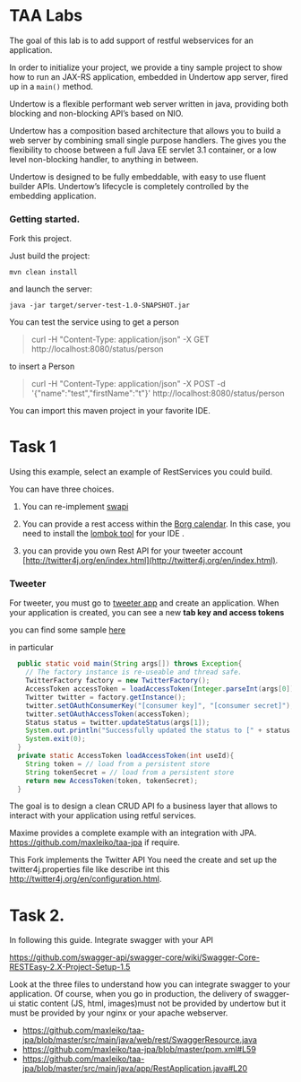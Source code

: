 TAA Labs
===================

The goal of this lab is to add support of restful webservices for an application. 

In order to initialize your project, we provide a tiny sample project to show how to run an JAX-RS application, embedded in Undertow app server, fired up in a `main()` method. 

Undertow is a flexible performant web server written in java, providing both blocking and non-blocking API’s based on NIO.

Undertow has a composition based architecture that allows you to build a web server by combining small single purpose handlers. The gives you the flexibility to choose between a full Java EE servlet 3.1 container, or a low level non-blocking handler, to anything in between.

Undertow is designed to be fully embeddable, with easy to use fluent builder APIs. Undertow’s lifecycle is completely controlled by the embedding application.


### Getting started. 

Fork this project. 

Just build the project:

    mvn clean install
    
and launch the server:

    java -jar target/server-test-1.0-SNAPSHOT.jar
   
You can test the service using 
to get a person
> curl -H "Content-Type: application/json" -X GET http://localhost:8080/status/person

to insert a Person
> curl -H "Content-Type: application/json" -X POST -d '{"name":"test","firstName":"t"}' http://localhost:8080/status/person

You can import this maven project in your favorite IDE. 

# Task 1

Using this example, select an example of RestServices you could build.

You can have three choices. 

1. You can re-implement [swapi](https://swapi.co/)

2. You can provide a rest access within the [Borg calendar](https://github.com/mikeberger/borg_calendar). In this case, you need to install the [lombok tool](https://projectlombok.org/) for your IDE .

3. you can provide you own Rest API for your tweeter account [http://twitter4j.org/en/index.html](http://twitter4j.org/en/index.html). 

### Tweeter

For tweeter, you must go to [tweeter app](https://apps.twitter.com/) and create an application. When your application is created, you can see a new **tab key and access tokens**

you can find some sample [here](http://twitter4j.org/en/code-examples.html)

in particular 

```java
  public static void main(String args[]) throws Exception{
    // The factory instance is re-useable and thread safe.
    TwitterFactory factory = new TwitterFactory();
    AccessToken accessToken = loadAccessToken(Integer.parseInt(args[0]));
    Twitter twitter = factory.getInstance();
    twitter.setOAuthConsumerKey("[consumer key]", "[consumer secret]");
    twitter.setOAuthAccessToken(accessToken);
    Status status = twitter.updateStatus(args[1]);
    System.out.println("Successfully updated the status to [" + status.getText() + "].");
    System.exit(0);
  }
  private static AccessToken loadAccessToken(int useId){
    String token = // load from a persistent store
    String tokenSecret = // load from a persistent store
    return new AccessToken(token, tokenSecret);
  }

```


The goal is to design a clean CRUD API fo a business layer that allows to interact with your application using retful services.


Maxime provides a complete example with an integration with JPA. https://github.com/maxleiko/taa-jpa if require. 

This Fork implements the Twitter API
You need the create and set up the twitter4j.properties file like describe int this http://twitter4j.org/en/configuration.html.


# Task 2. 
In following this guide. Integrate swagger with your API

https://github.com/swagger-api/swagger-core/wiki/Swagger-Core-RESTEasy-2.X-Project-Setup-1.5

Look at the three files to understand how you can integrate swagger to your application. Of course, when you go in production, the delivery of swagger-ui static content (JS, html, images)must not be provided by undertow but it must be provided by your nginx or your apache webserver. 

* https://github.com/maxleiko/taa-jpa/blob/master/src/main/java/web/rest/SwaggerResource.java
* https://github.com/maxleiko/taa-jpa/blob/master/pom.xml#L59
* https://github.com/maxleiko/taa-jpa/blob/master/src/main/java/app/RestApplication.java#L20

